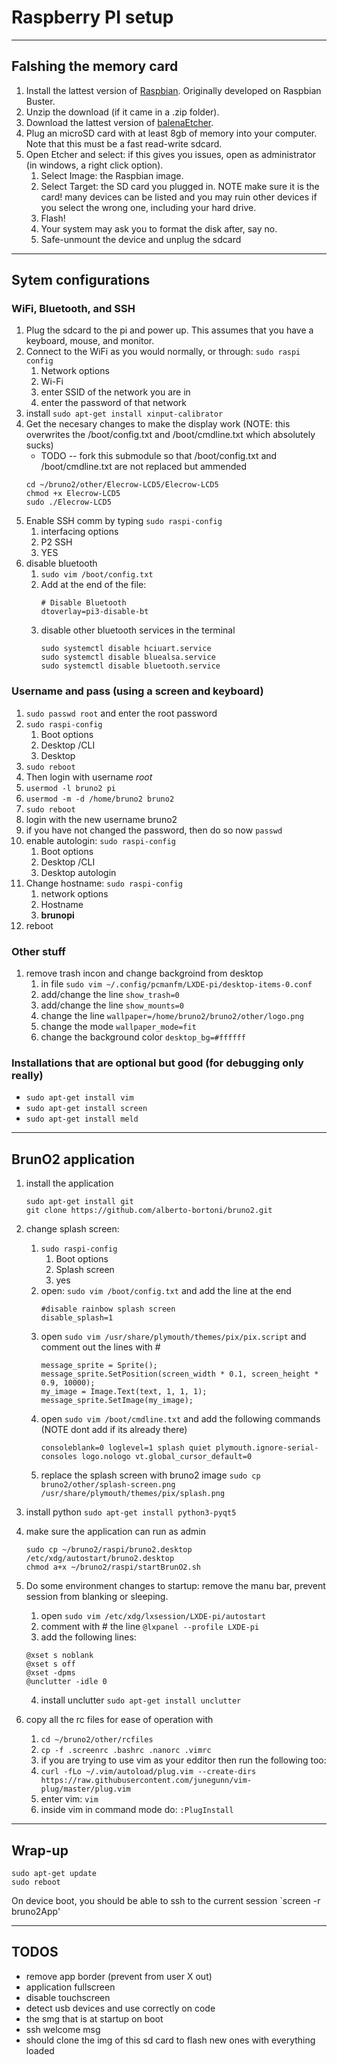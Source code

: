 # Raspberry PI setup
---
## Falshing the memory card
1. Install the lattest version of [Raspbian](https://www.raspberrypi.org/downloads/raspbian/). Originally developed on Raspbian Buster.
2. Unzip the download (if it came in a .zip folder).
3. Download the lattest version of [balenaEtcher]().
4. Plug an microSD card with at least 8gb of memory into your computer. Note that this must be a fast read-write sdcard.
5. Open Etcher and select: if this gives you issues, open as administrator (in windows, a right click option).
	1. Select Image: the Raspbian image.
	2. Select Target: the SD card you plugged in. NOTE make sure it is the card! many devices can be listed and you may ruin other devices if you select the wrong one, including your hard drive.
	3. Flash!
	4. Your system may ask you to format the disk after, say no.
	5. Safe-unmount the device and unplug the sdcard


---
## Sytem configurations
### WiFi, Bluetooth, and SSH
1. Plug the sdcard to the pi and power up. This assumes that you have a keyboard, mouse, and monitor.
2. Connect to the WiFi as you would normally, or through: `sudo raspi config`
	1. Network options
	2. Wi-Fi
	3. enter SSID of the network you are in
	4. enter the password of that network
3. install `sudo apt-get install xinput-calibrator`
4. Get the necesary changes to make the display work (NOTE: this overwrites the /boot/config.txt and /boot/cmdline.txt which absolutely sucks)
	- TODO -- fork this submodule so that /boot/config.txt and /boot/cmdline.txt are not replaced but ammended
	```console
	cd ~/bruno2/other/Elecrow-LCD5/Elecrow-LCD5
	chmod +x Elecrow-LCD5
	sudo ./Elecrow-LCD5
	```
4. Enable SSH comm by typing `sudo raspi-config`
	1. interfacing options
	2. P2 SSH
	3. YES
5. disable bluetooth
	1. `sudo vim /boot/config.txt`
	2. Add at the end of the file:
		```console
		# Disable Bluetooth
		dtoverlay=pi3-disable-bt
		```
	3. disable other bluetooth services in the terminal
		```console
		sudo systemctl disable hciuart.service
		sudo systemctl disable bluealsa.service
		sudo systemctl disable bluetooth.service
		```

### Username and pass (using a screen and keyboard)
1. `sudo passwd root` and enter the root password
2. `sudo raspi-config`
	1. Boot options
	2. Desktop /CLI
	3. Desktop
3. `sudo reboot`
4. Then login with username *root*
5. `usermod -l bruno2 pi`
6. `usermod -m -d /home/bruno2 bruno2`
7. `sudo reboot`
8. login with the new username bruno2
9. if you have not changed the password, then do so now `passwd`
10. enable autologin: `sudo raspi-config`
	1. Boot options
	2. Desktop /CLI
	3. Desktop autologin
11. Change hostname: `sudo raspi-config`
	1. network options
	2. Hostname
	3. **brunopi**
12. reboot

### Other stuff
1. remove trash incon and change backgroind from desktop
	1. in file `sudo vim ~/.config/pcmanfm/LXDE-pi/desktop-items-0.conf`
	2. add/change the line `show_trash=0`
	3. add/change the line `show_mounts=0`
	4. change the line `wallpaper=/home/bruno2/bruno2/other/logo.png`
	5. change the mode `wallpaper_mode=fit`
	6. change the background color `desktop_bg=#ffffff`


### Installations that are optional but good (for debugging only really)
- `sudo apt-get install vim`
- `sudo apt-get install screen`
- `sudo apt-get install meld`

---
## BrunO2 application
1. install the application
	```console
	sudo apt-get install git
	git clone https://github.com/alberto-bortoni/bruno2.git
	```
2. change splash screen:
	1. `sudo raspi-config`
		1. Boot options
		2. Splash screen
		3. yes
	2. open: `sudo vim /boot/config.txt` and add the line at the end
		```console
		#disable rainbow splash screen
		disable_splash=1
		```
	3. open `sudo vim /usr/share/plymouth/themes/pix/pix.script` and comment out the lines with #
		```console
		message_sprite = Sprite();
		message_sprite.SetPosition(screen_width * 0.1, screen_height * 0.9, 10000);
		my_image = Image.Text(text, 1, 1, 1);
    	message_sprite.SetImage(my_image);
		```
	4. open `sudo vim /boot/cmdline.txt` and add the following commands (NOTE dont add if its already there)
		```console
		consoleblank=0 loglevel=1 splash quiet plymouth.ignore-serial-consoles logo.nologo vt.global_cursor_default=0
		```
	5. replace the splash screen with bruno2 image `sudo cp bruno2/other/splash-screen.png /usr/share/plymouth/themes/pix/splash.png`

3. install python `sudo apt-get install python3-pyqt5`
4. make sure the application can run as admin
	```console
	sudo cp ~/bruno2/raspi/bruno2.desktop /etc/xdg/autostart/bruno2.desktop
	chmod a+x ~/bruno2/raspi/startBrunO2.sh
	```
5. Do some environment changes to startup: remove the manu bar, prevent session from blanking or sleeping.
	1. open `sudo vim /etc/xdg/lxsession/LXDE-pi/autostart`
	2. comment with # the line `@lxpanel --profile LXDE-pi`
	3. add the following lines:
	```console
	@xset s noblank
	@xset s off
	@xset -dpms
	@unclutter -idle 0
	```
	4. install unclutter `sudo apt-get install unclutter`
6. copy all the rc files for ease of operation with
	1. `cd ~/bruno2/other/rcfiles`
	3. `cp -f .screenrc .bashrc .nanorc .vimrc`
	4. if you are trying to use vim as your edditor then run the following too:
	5. `curl -fLo ~/.vim/autoload/plug.vim --create-dirs https://raw.githubusercontent.com/junegunn/vim-plug/master/plug.vim`
	6. enter vim: `vim`
	7. inside vim in command mode do: `:PlugInstall`



---
## Wrap-up

```console
sudo apt-get update
sudo reboot
```

On device boot, you should be able to ssh to the current session `screen -r bruno2App'


---
## TODOS
- remove app border (prevent from user X out)
- application fullscreen
- disable touchscreen
- detect usb devices and use correctly on code
- the smg that is at startup on boot
- ssh welcome msg
- should clone the img of this sd card to flash new ones with everything loaded